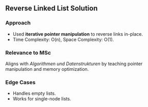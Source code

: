 ## Reverse Linked List Solution
### Approach
- Used **iterative pointer manipulation** to reverse links in-place.
- Time Complexity: O(n), Space Complexity: O(1).

### Relevance to MSc
Aligns with *Algorithmen und Datenstrukturen* by teaching pointer manipulation and memory optimization.

### Edge Cases
- Handles empty lists.
- Works for single-node lists.